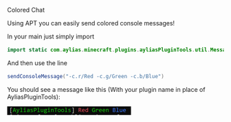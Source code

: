 Colored Chat

Using APT you can easily send colored console messages!

In your main just simply import 

```java
import static com.aylias.minecraft.plugins.ayliasPluginTools.util.MessageTools.*;
```

And then use the line 

```java
sendConsoleMessage("-c.r/Red -c.g/Green -c.b/Blue")
```

You should see a message like this (With your plugin name in place of AyliasPluginTools):

![colorconsole_example](colorconsole_example.png)
